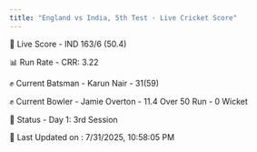 ```yaml
---
title: "England vs India, 5th Test - Live Cricket Score"
---
```


🔴 Live Score - IND 163/6 (50.4)  

📊 Run Rate - CRR: 3.22  

✊ Current Batsman - Karun Nair - 31(59)  

✊ Current Bowler - Jamie Overton - 11.4 Over 50 Run - 0 Wicket  

📑 Status - Day 1: 3rd Session

📝 Last Updated on : 7/31/2025, 10:58:05 PM  

